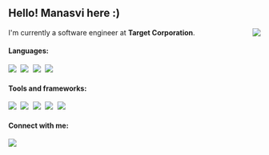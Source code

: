 ## Hello! Manasvi here :)


I'm currently a software engineer at <b>Target Corporation</b>.
<img src="https://komarev.com/ghpvc/?username=mmbhatk&color=red&label=Visitors" align="right"/>

#### Languages:

<div>
<pre>
<img src="https://img.shields.io/badge/Python-3776AB?style=for-the-badge&logo=python&logoColor=white"/> <img src="https://img.shields.io/badge/C%2B%2B-00599C?style=for-the-badge&logo=c%2B%2B&logoColor=white"/> <img src="https://img.shields.io/badge/Java-ED8B00?style=for-the-badge&logo=java&logoColor=white"/> <img src="https://img.shields.io/badge/Dart-0175C2?style=for-the-badge&logo=dart&logoColor=white"/>
</pre>
</div>

#### Tools and frameworks:

<div>
<pre>
<img src="https://img.shields.io/badge/Flask-000000?style=for-the-badge&logo=flask&logoColor=white"/> <img src="https://img.shields.io/badge/React-20232A?style=for-the-badge&logo=react&logoColor=61DAFB"/> <img src="https://img.shields.io/badge/Flutter-02569B?style=for-the-badge&logo=flutter&logoColor=white"/> <img src="https://img.shields.io/badge/Angular-DD0031?style=for-the-badge&logo=angular&logoColor=white"/> <img src="https://img.shields.io/badge/Material--UI-0081CB?style=for-the-badge&logo=material-ui&logoColor=white"/>
</pre>
</div>


#### Connect with me:

<div>
<a href="https://in.linkedin.com/in/mmbhatk">
  <img src="https://img.shields.io/badge/LinkedIn-0077B5?style=for-the-badge&logo=linkedin&logoColor=white" href="www.google.com"/>
</a>
</div>
